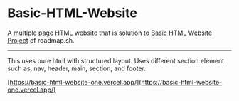 # Basic-HTML-Website

A multiple page HTML website that is solution to [Basic HTML Website Project](https://roadmap.sh/projects/basic-html-website) of roadmap.sh.

<hr>
This uses pure html with structured layout. Uses different section element such as, nav, header, main, section, and footer.

[https://basic-html-website-one.vercel.app/](https://basic-html-website-one.vercel.app/)
